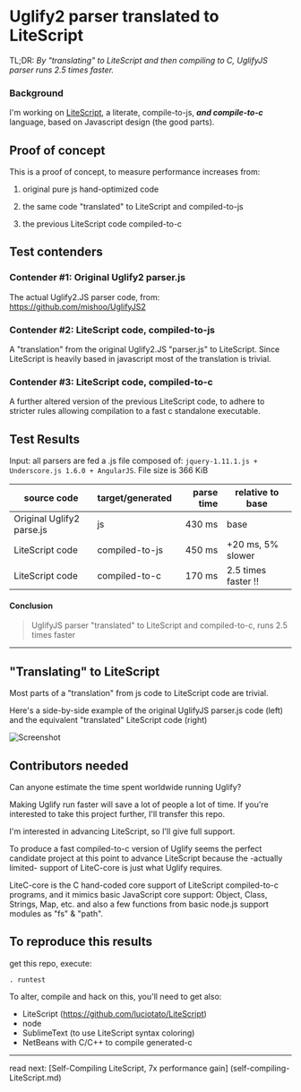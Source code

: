 Uglify2 parser translated to LiteScript 
==========

TL;DR: *By "translating" to LiteScript and then compiling to C, 
UglifyJS parser runs 2.5 times faster.*

### Background
I'm working on [LiteScript](https://github.com/luciotato/LiteScript), 
a literate, compile-to-js, ***and compile-to-c*** language, 
based on Javascript design (the good parts). 

## Proof of concept

This is a proof of concept, to measure performance increases
from:

1) original pure js hand-optimized code 

2) the same code "translated" to LiteScript and compiled-to-js 

3) the previous LiteScript code compiled-to-c 

## Test contenders

### Contender #1: Original Uglify2 parser.js

The actual Uglify2.JS parser code, from: https://github.com/mishoo/UglifyJS2

### Contender #2: LiteScript code, compiled-to-js

A "translation" from the original Uglify2.JS "parser.js" to LiteScript. 
Since LiteScript is heavily based in javascript
most of the translation is trivial.

### Contender #3: LiteScript code, compiled-to-c

A further altered version of the previous LiteScript code, 
to adhere to stricter rules allowing compilation 
to a fast c standalone executable.

## Test Results

Input: all parsers are fed a .js file composed of: `jquery-1.11.1.js + Underscore.js 1.6.0 + AngularJS`. File size is 366 KiB

source code               | target/generated   | parse time | relative to base
------------------        | ------------------ | ------:| -----------------
Original Uglify2 parse.js | js                 | 430 ms | base
LiteScript code           | compiled-to-js     | 450 ms | +20 ms, 5% slower
LiteScript code           | compiled-to-c      | 170 ms | 2.5 times faster !!

#### Conclusion
>UglifyJS parser "translated" to LiteScript and compiled-to-c, runs 2.5 times faster

-------------------

## "Translating" to LiteScript

Most parts of a "translation" from js code to LiteScript code are trivial.

Here's a side-by-side example of the original UglifyJS parser.js code (left) 
and the equivalent "translated" LiteScript code (right)

![Screenshot](/screenshot/snapshot1.png?raw=true "left: original js, right: translated ls")

## Contributors needed

Can anyone estimate the time spent worldwide running Uglify? 

Making Uglify run faster will save a lot of people a lot of time.
If you're interested to take this project further, I'll transfer this repo.

I'm interested in advancing LiteScript, so I'll give full support.

To produce a fast compiled-to-c version of Uglify seems the perfect candidate 
project at this point to advance LiteScript because the -actually limited-
support of LiteC-core is just what Uglify requires.

LiteC-core is the C hand-coded core support of LiteScript compiled-to-c programs,
and it mimics basic JavaScript core support: Object, Class, Strings, Map, etc.
and also a few functions from basic node.js support modules as "fs" & "path".

## To reproduce this results

get this repo, execute:

    . runtest

To alter, compile and hack on this, you'll need to get also: 
- LiteScript (https://github.com/luciotato/LiteScript)
- node
- SublimeText (to use LiteScript syntax coloring)
- NetBeans with C/C++ to compile generated-c

-------

read next: [Self-Compiling LiteScript, 7x performance gain] (self-compiling-LiteScript.md)

